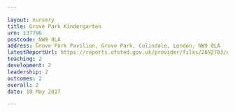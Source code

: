 ```yaml
---

layout: nursery
title: Grove Park Kindergarten
urn: 137796
postcode: NW9 0LA
address: Grove Park Pavilion, Grove Park, Colindale, London, NW9 0LA
latestReportUrl: https://reports.ofsted.gov.uk/provider/files/2692703/urn/137796.pdf
teaching: 2
development: 2
leadership: 2
outcomes: 2
overall: 2
date: 18 May 2017

---
```

